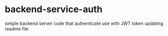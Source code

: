 # backend-service-auth
simple backend server code that authenticate use with JWT token
updating readme file
